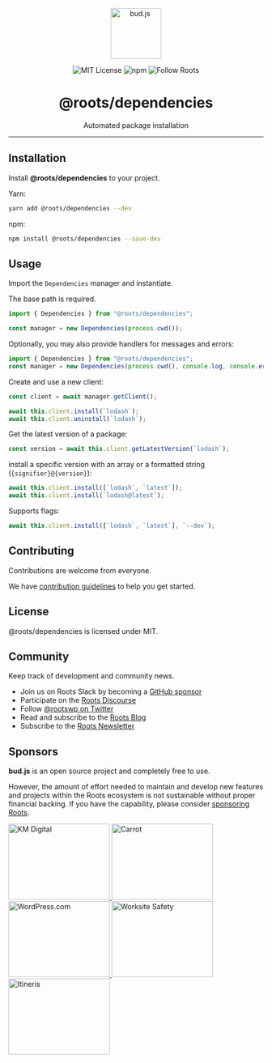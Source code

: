 <p align="center"><img src="https://cdn.roots.io/app/uploads/logo-bud.svg" height="100" alt="bud.js" /></p>

<p align="center">
  <img alt="MIT License" src="https://img.shields.io/github/license/roots/bud?color=%23525ddc&style=flat-square" />
  <img alt="npm" src="https://img.shields.io/npm/v/@roots/bud.svg?color=%23525ddc&style=flat-square" />
  <img alt="Follow Roots" src="https://img.shields.io/twitter/follow/rootswp.svg?color=%23525ddc&style=flat-square" />
</p>

<h1 align="center"><strong>@roots/dependencies</strong></h1>

<p align="center">
  Automated package installation
</p>

---

## Installation

Install **@roots/dependencies** to your project.

Yarn:

```sh
yarn add @roots/dependencies --dev
```

npm:

```sh
npm install @roots/dependencies --save-dev
```

## Usage

Import the `Dependencies` manager and instantiate.

The base path is required.

```typescript
import { Dependencies } from "@roots/dependencies";

const manager = new Dependencies(process.cwd());
```

Optionally, you may also provide handlers for messages and errors:

```typescript
import { Dependencies } from "@roots/dependencies";
const manager = new Dependencies(process.cwd(), console.log, console.error);
```

Create and use a new client:

```typescript
const client = await manager.getClient();

await this.client.install(`lodash`);
await this.client.uninstall(`lodash`);
```

Get the latest version of a package:

```typescript
const version = await this.client.getLatestVersion(`lodash`);
```

install a specific version with an array or a formatted string (`{signifier}@{version}`):

```typescript
await this.client.install([`lodash`, `latest`]);
await this.client.install(`lodash@latest`);
```

Supports flags:

```typescript
await this.client.install([`lodash`, `latest`], `--dev`);
```

## Contributing

Contributions are welcome from everyone.

We have [contribution guidelines](https://github.com/roots/guidelines/blob/master/CONTRIBUTING.md) to help you get started.

## License

@roots/dependencies is licensed under MIT.

## Community

Keep track of development and community news.

- Join us on Roots Slack by becoming a [GitHub
  sponsor](https://github.com/sponsors/roots)
- Participate on the [Roots Discourse](https://discourse.roots.io/)
- Follow [@rootswp on Twitter](https://twitter.com/rootswp)
- Read and subscribe to the [Roots Blog](https://roots.io/blog/)
- Subscribe to the [Roots Newsletter](https://roots.io/subscribe/)

## Sponsors

**bud.js** is an open source project and completely free to use.

However, the amount of effort needed to maintain and develop new features and projects within the Roots ecosystem is not sustainable without proper financial backing. If you have the capability, please consider [sponsoring Roots](https://github.com/sponsors/roots).

<a href="https://k-m.com/">
<img src="https://cdn.roots.io/app/uploads/km-digital.svg" alt="KM Digital" width="200" height="150"/>
</a>
<a href="https://carrot.com/">
<img src="https://cdn.roots.io/app/uploads/carrot.svg" alt="Carrot" width="200" height="150"/>
</a>
<a href="https://wordpress.com/">
<img src="https://cdn.roots.io/app/uploads/wordpress.svg" alt="WordPress.com" width="200" height="150"/>
</a>
<a href="https://worksitesafety.ca/careers/">
<img src="https://cdn.roots.io/app/uploads/worksite-safety.svg" alt="Worksite Safety" width="200" height="150"/>
</a>
<a href="https://www.itineris.co.uk/">
<img src="https://cdn.roots.io/app/uploads/itineris.svg" alt="Itineris" width="200" height="150"/>
</a>
